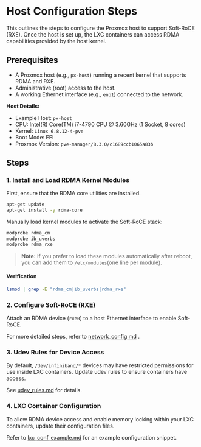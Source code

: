 # Host Configuration Steps

This outlines the steps to configure the Proxmox host to support Soft-RoCE (RXE). Once the host is set up, the LXC containers can access RDMA capabilities provided by the host kernel.

## Prerequisites

- A Proxmox host (e.g., `px-host`) running a recent kernel that supports RDMA and RXE.
- Administrative (root) access to the host.
- A working Ethernet interface (e.g., `eno1`) connected to the network.


**Host Details:**

- Example Host: `px-host`
- CPU: Intel(R) Core(TM) i7-4790 CPU @ 3.60GHz (1 Socket, 8 cores)
- Kernel: `Linux 6.8.12-4-pve`
- Boot Mode: EFI
- Proxmox Version: `pve-manager/8.3.0/c1689ccb1065a83b`

## Steps

### 1. Install and Load RDMA Kernel Modules

First, ensure that the RDMA core utilities are installed. 

```bash
apt-get update
apt-get install -y rdma-core
```

Manually load kernel modules to activate the Soft-RoCE stack:

```bash
modprobe rdma_cm
modprobe ib_uverbs
modprobe rdma_rxe
```
> **Note:** If you prefer to load these modules automatically after reboot, you can add them to `/etc/modules`(one line per module).

#### Verification

```bash
lsmod | grep -E "rdma_cm|ib_uverbs|rdma_rxe"
```

### 2. Configure Soft-RoCE (RXE)

Attach an RDMA device (`rxe0`) to a host Ethernet interface to enable Soft-RoCE.

For more detailed steps, refer to [network_config.md](./network_config.md) .

### 3. Udev Rules for Device Access

By default, `/dev/infiniband/*` devices may have restricted permissions for use inside LXC containers. Update udev rules to ensure containers have access.

See [udev_rules.md](./udev_rules.md) for details.

### 4. LXC Container Configuration

To allow RDMA device access and enable memory locking within your LXC containers, update their configuration files.

Refer to [lxc_conf_example.md](./lxc_conf_example.md) for an example configuration snippet.

